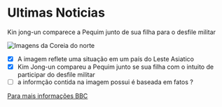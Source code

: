 
# Ultimas Noticias 
Kin jong-un comparece a Pequim junto de sua filha para o desfile militar 

![Imagens da Coreia do norte](https://ichef.bbci.co.uk/news/1024/cpsprodpb/9e82/live/5daa92d0-8801-11f0-9cf6-cbf3e73ce2b9.jpg.webp)

- [x] A imagem reflete uma situação em um país do Leste Asiatico
- [x] Kim Jong-un compareu a Pequim junto se sua filha com o intuito de participar do desfile militar
- [ ] a informção contida na imagem possui é baseada em fatos ?

[Para mais informações BBC](https://www.bbc.com/news/articles/c78z2p6gg1zo)


